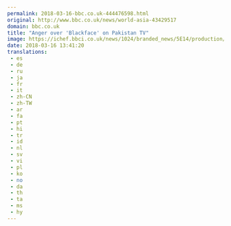```yaml
---
permalink: 2018-03-16-bbc.co.uk-444476598.html
original: http://www.bbc.co.uk/news/world-asia-43429517
domain: bbc.co.uk
title: "Anger over 'Blackface' on Pakistan TV"
image: https://ichef.bbci.co.uk/news/1024/branded_news/5E14/production/_100448042_jagopakistanjago.png
date: 2018-03-16 13:41:20
translations: 
 - es
 - de
 - ru
 - ja
 - fr
 - it
 - zh-CN
 - zh-TW
 - ar
 - fa
 - pt
 - hi
 - tr
 - id
 - nl
 - sv
 - vi
 - pl
 - ko
 - no
 - da
 - th
 - ta
 - ms
 - hy
---
```


